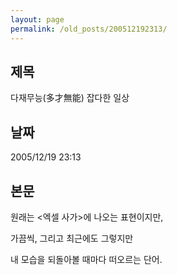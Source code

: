 ```yaml
---
layout: page
permalink: /old_posts/200512192313/
---
```


## 제목
다재무능(多才無能) 잡다한 일상

## 날짜
2005/12/19 23:13

## 본문
원래는 <엑셀 사가>에 나오는 표현이지만,

가끔씩, 그리고 최근에도 그렇지만

내 모습을 되돌아볼 때마다 떠오르는 단어.